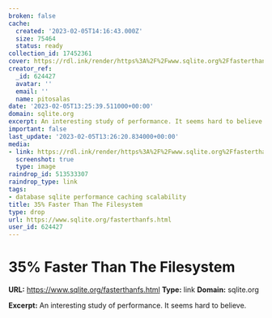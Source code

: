 ```yaml
---
broken: false
cache:
  created: '2023-02-05T14:16:43.000Z'
  size: 75464
  status: ready
collection_id: 17452361
cover: https://rdl.ink/render/https%3A%2F%2Fwww.sqlite.org%2Ffasterthanfs.html
creator_ref:
  _id: 624427
  avatar: ''
  email: ''
  name: pitosalas
date: '2023-02-05T13:25:39.511000+00:00'
domain: sqlite.org
excerpt: An interesting study of performance. It seems hard to believe.
important: false
last_update: '2023-02-05T13:26:20.834000+00:00'
media:
- link: https://rdl.ink/render/https%3A%2F%2Fwww.sqlite.org%2Ffasterthanfs.html
  screenshot: true
  type: image
raindrop_id: 513533307
raindrop_type: link
tags:
- database sqlite performance caching scalability
title: 35% Faster Than The Filesystem
type: drop
url: https://www.sqlite.org/fasterthanfs.html
user_id: 624427
---
```


# 35% Faster Than The Filesystem

**URL:** https://www.sqlite.org/fasterthanfs.html
**Type:** link
**Domain:** sqlite.org

**Excerpt:** An interesting study of performance. It seems hard to believe.
